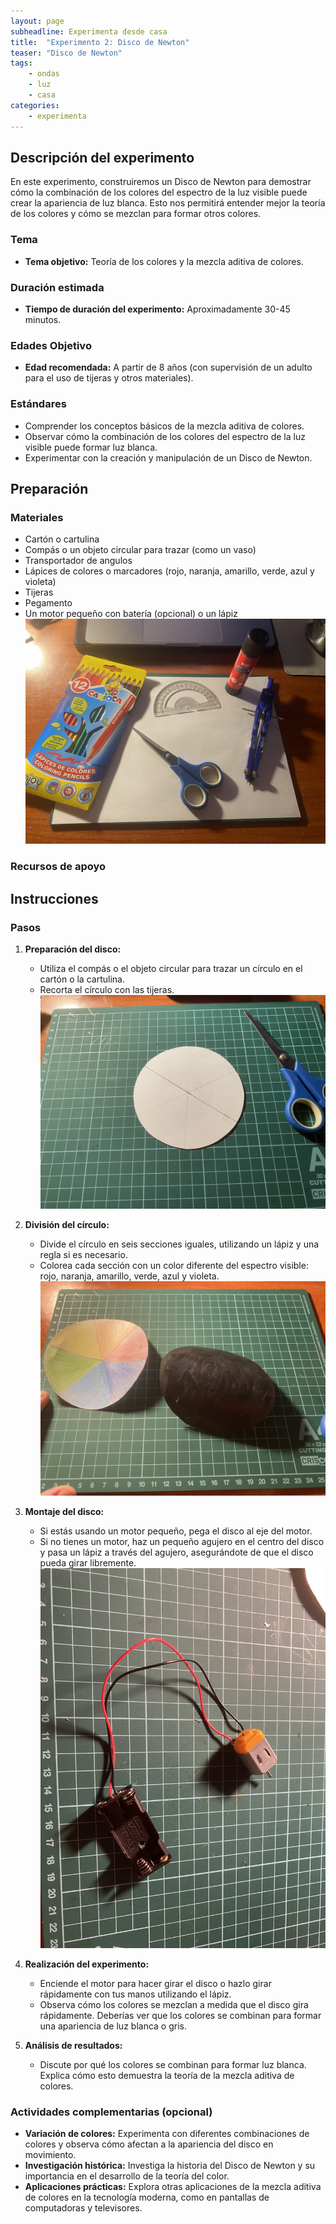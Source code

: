 ```yaml
---
layout: page
subheadline: Experimenta desde casa
title:  "Experimento 2: Disco de Newton"
teaser: "Disco de Newton"
tags:
    - ondas
    - luz
    - casa
categories:
    - experimenta
---
```


## Descripción del experimento

En este experimento, construiremos un Disco de Newton para demostrar cómo la combinación de los colores del espectro de la luz visible puede crear la apariencia de luz blanca. Esto nos permitirá entender mejor la teoría de los colores y cómo se mezclan para formar otros colores.

### Tema

- **Tema objetivo:** Teoría de los colores y la mezcla aditiva de colores.

### Duración estimada

- **Tiempo de duración del experimento:** Aproximadamente 30-45 minutos.

### Edades Objetivo

- **Edad recomendada:** A partir de 8 años (con supervisión de un adulto para el uso de tijeras y otros materiales).

### Estándares

- Comprender los conceptos básicos de la mezcla aditiva de colores.
- Observar cómo la combinación de los colores del espectro de la luz visible puede formar luz blanca.
- Experimentar con la creación y manipulación de un Disco de Newton.

## Preparación

### Materiales

- Cartón o cartulina
- Compás o un objeto circular para trazar (como un vaso)
- Transportador de angulos
- Lápices de colores o marcadores (rojo, naranja, amarillo, verde, azul y violeta)
- Tijeras
- Pegamento
- Un motor pequeño con batería (opcional) o un lápiz
![Disco Newton 1](/images/experimenta/casa/discoNewton1.jpeg "Disco Newton 1")

### Recursos de apoyo


## Instrucciones

### Pasos

1. **Preparación del disco:**
   - Utiliza el compás o el objeto circular para trazar un círculo en el cartón o la cartulina.
   - Recorta el círculo con las tijeras.
   ![Disco Newton 2](/images/experimenta/casa/discoNewton2.jpeg "Disco Newton 2")
2. **División del círculo:**
   - Divide el círculo en seis secciones iguales, utilizando un lápiz y una regla si es necesario.
   - Colorea cada sección con un color diferente del espectro visible: rojo, naranja, amarillo, verde, azul y violeta.
![Disco Newton 3](/images/experimenta/casa/discoNewton3.jpeg "Disco Newton 3")

3. **Montaje del disco:**
   - Si estás usando un motor pequeño, pega el disco al eje del motor.
   - Si no tienes un motor, haz un pequeño agujero en el centro del disco y pasa un lápiz a través del agujero, asegurándote de que el disco pueda girar libremente.
 ![Disco Newton 4](/images/experimenta/casa/discoNewton4.jpeg "Disco Newton 4")
4. **Realización del experimento:**
   - Enciende el motor para hacer girar el disco o hazlo girar rápidamente con tus manos utilizando el lápiz.
   - Observa cómo los colores se mezclan a medida que el disco gira rápidamente. Deberías ver que los colores se combinan para formar una apariencia de luz blanca o gris.

5. **Análisis de resultados:**
   - Discute por qué los colores se combinan para formar luz blanca. Explica cómo esto demuestra la teoría de la mezcla aditiva de colores.

### Actividades complementarias (opcional)

- **Variación de colores:** Experimenta con diferentes combinaciones de colores y observa cómo afectan a la apariencia del disco en movimiento.
- **Investigación histórica:** Investiga la historia del Disco de Newton y su importancia en el desarrollo de la teoría del color.
- **Aplicaciones prácticas:** Explora otras aplicaciones de la mezcla aditiva de colores en la tecnología moderna, como en pantallas de computadoras y televisores.